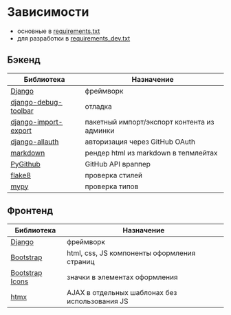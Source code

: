 # Зависимости

- основные в [requirements.txt](https://github.com/mmmylnikov/lpms/blob/main/requirements.txt)
- для разработки в [requirements_dev.txt](https://github.com/mmmylnikov/lpms/blob/main/requirements_dev.txt)

## Бэкенд

| Библиотека           | Назначение                                  |
|----------------------|---------------------------------------------|
| [Django](https://www.djangoproject.com) | фреймворк                |
| [django-debug-toolbar](https://github.com/jazzband/django-debug-toolbar/tree/main) | отладка | 
| [django-import-export](https://github.com/django-import-export/django-import-export/tree/main) | пакетный импорт/экспорт контента из админки |
| [django-allauth](https://github.com/pennersr/django-allauth) | авторизация через GitHub OAuth |
| [markdown](https://github.com/Python-Markdown/markdown) | рендер html из markdown в тепмлейтах |
| [PyGithub](https://github.com/PyGithub/PyGithub) | GitHub API враппер                          |
| [flake8](https://github.com/PyCQA/flake8) | проверка стилей        |
| [mypy](https://github.com/python/mypy) | проверка типов            |

## Фронтенд

| Библиотека           | Назначение                                  |
|----------------------|---------------------------------------------|
| [Django](https://www.djangoproject.com)| фреймворк                 |
| [Bootstrap](https://getbootstrap.com)| html, css, JS компоненты оформления страниц |
| [Bootstrap Icons](https://icons.getbootstrap.com)| значки в элементах оформления |
| [htmx](https://icons.getbootstrap.com)| AJAX в отдельных шаблонах без использования JS |